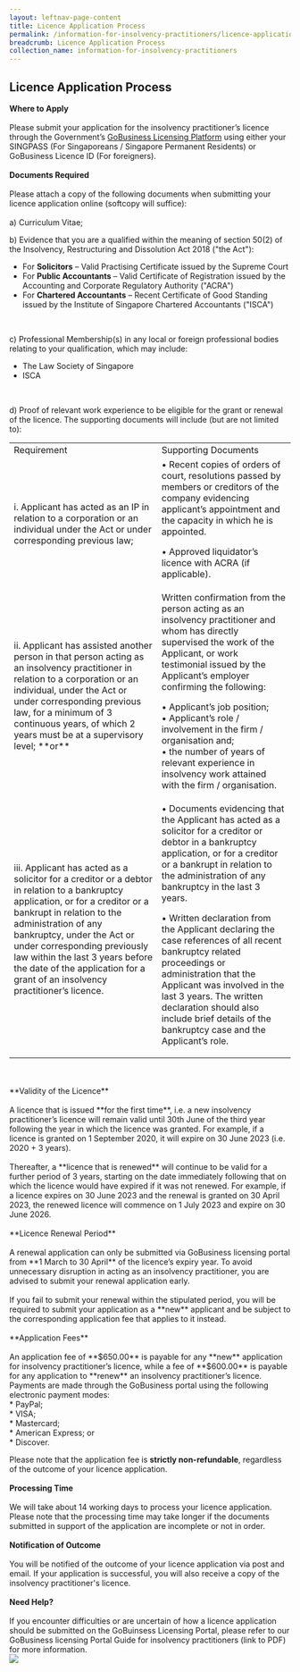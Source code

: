 ```yaml
---
layout: leftnav-page-content
title: Licence Application Process
permalink: /information-for-insolvency-practitioners/licence-application-process/
breadcrumb: Licence Application Process
collection_name: information-for-insolvency-practitioners
---
```


**Licence Application Process**
---
**Where to Apply**
<br><br>
Please submit your application for the insolvency practitioner’s licence through the Government’s <a href="https://www.gobusiness.gov.sg/licences" target="_blank">GoBusiness Licensing Platform</a> using either your SINGPASS (For Singaporeans / Singapore Permanent Residents) or GoBusiness Licence ID (For foreigners).
<br><br>
**Documents Required**
<br><br>
Please attach a copy of the following documents when submitting your licence application online (softcopy will suffice):
<br><br>
a) Curriculum Vitae;
<br>

b) Evidence that you are a qualified within the meaning of section 50(2) of the Insolvency, Restructuring and Dissolution Act 2018 ("the Act"):
<br>
* For **Solicitors** – Valid Practising Certificate issued by the Supreme Court <br>
* For **Public Accountants** – Valid Certificate of Registration issued by the Accounting and Corporate Regulatory Authority ("ACRA") <br>
* For **Chartered Accountants** – Recent Certificate of Good Standing issued by the Institute of Singapore Chartered Accountants ("ISCA")
<br>

c) Professional Membership(s) in any local or foreign professional bodies relating to your qualification, which may include:
<br>
* The Law Society of Singapore
* ISCA
<br>

d) Proof of relevant work experience to be eligible for the grant or renewal of the licence. The supporting documents will include (but are not limited to):
<br>
<table>
<tr>
  <td>Requirement</td>
  <td>Supporting Documents</td>
 </tr>
 <tr>
  <td>i.	Applicant has acted as an IP in relation to a corporation or an individual under the Act or under corresponding previous law;</td>
  <td>
•	Recent copies of orders of court, resolutions passed by members or creditors of the company evidencing applicant’s appointment and the capacity in which he is appointed.<br>

•	Approved liquidator’s licence with ACRA 
(if applicable).

</td>
 </tr>
 <tr>
  <td>ii.	Applicant has assisted another person in that person acting as an insolvency practitioner in relation to a corporation or an individual, under the Act or under corresponding previous law, for a minimum of 3 continuous years, of which 2 years must be at a supervisory level; **or**
</td>
  <td>Written confirmation from the person acting as an insolvency practitioner and whom has directly supervised the work of the Applicant, or work testimonial issued by the Applicant’s employer confirming the following:<br>

•	Applicant’s job position;<br>
•	Applicant’s role / involvement in the firm / organisation and; <br>
•	the number of years of relevant experience in insolvency work attained with the firm / organisation. <br>

</td>
 </tr>
 <tr>
  <td>iii.	Applicant has acted as a solicitor for a creditor or a debtor in relation to a bankruptcy application, or for a creditor or a bankrupt in relation to the administration of any bankruptcy, under the Act or under corresponding previously law within the last 3 years before the date of the application for a grant of an insolvency practitioner’s licence. </td>
  <td>•	Documents evidencing that the Applicant has acted  as a solicitor for a creditor or debtor in a bankruptcy application, or for a creditor or a bankrupt in relation to the administration of any bankruptcy in the last 3 years.<br>

•	Written declaration from the Applicant declaring the case references of all recent bankruptcy related proceedings or administration that the Applicant was involved in the last 3 years. The written declaration should also include brief details of the bankruptcy case and the Applicant’s role. 
</td>
 </tr>
  
</table><br>

<br>
**Validity of the Licence**
<br><br>
A licence that is issued **for the first time**, i.e. a new insolvency practitioner’s licence will remain valid until 30th June of the third year following the year in which the licence was granted. For example, if a licence is granted on 1 September 2020, it will expire on 30 June 2023 (i.e. 2020 + 3 years).
<br><br>
Thereafter, a **licence that is renewed** will continue to be valid for a further period of 3 years, starting on the date immediately following that on which the licence would have expired if it was not renewed. For example, if a licence expires on 30 June 2023 and the renewal is granted on 30 April 2023, the renewed licence will commence on 1 July 2023 and expire on 30 June 2026.
<br><br>
**Licence Renewal Period**
<br><br>
A renewal application can only be submitted via GoBusiness licensing portal from **1 March to 30 April** of the licence’s expiry year. To avoid unnecessary disruption in acting as an insolvency practitioner, you are advised to submit your renewal application early. 
<br><br>
If you fail to submit your renewal within the stipulated period, you will be required to submit your application as a **new** applicant and be subject to the corresponding application fee that applies to it instead.
<br><br>
**Application Fees**
<br><br> 
An application fee of **$650.00** is payable for any **new** application for insolvency practitioner’s licence, while a fee of **$600.00** is payable for any application to **renew** an insolvency practitioner’s licence. Payments are made through the GoBusiness portal using the following electronic payment modes:
<br>
* PayPal;<br>
* VISA;<br>
* Mastercard;<br>
* American Express; or<br>
* Discover.<br>


Please note that the application fee is **strictly non-refundable**, regardless of the outcome of your licence application.
<br><br>
**Processing Time**
<br><br>
We will take about 14 working days to process your licence application. Please note that the processing time may take longer if the documents submitted in support of the application are incomplete or not in order.
<br><br>
**Notification of Outcome**
<br><br>
You will be notified of the outcome of your licence application via post and email. If your application is successful, you will also receive a copy of the insolvency practitioner's licence.
<br><br>
**Need Help?**
<br><br>
If you encounter difficulties or are uncertain of how a licence application should be submitted on the GoBuinsess Licensing Portal, please refer to our GoBusiness licensing Portal Guide for insolvency practitioners (link to PDF) for more information.
<br>
<img src="/images/table-contacts.jpg">
<br>
